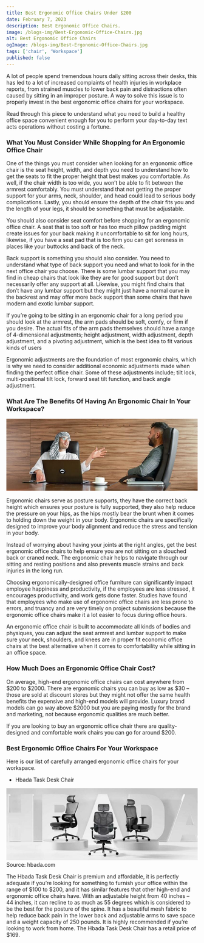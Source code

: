 ```yaml
---
title: Best Ergonomic Office Chairs Under $200
date: February 7, 2023
description: Best Ergonomic Office Chairs.
image: /blogs-img/Best-Ergonomic-Office-Chairs.jpg
alt: Best Ergonomic Office Chairs
ogImage: /blogs-img/Best-Ergonomic-Office-Chairs.jpg
tags: ['chair', 'Workspace']
published: false
---
```



A lot of people spend tremendous hours daily sitting across their desks, this has led to a lot of increased complaints of health injuries in workplace reports, from strained muscles to lower back pain and distractions often caused by sitting in an improper posture. A way to solve this issue is to properly invest in the best ergonomic office chairs for your workspace.

Read through this piece to understand what you need to build a healthy office space convenient enough for you to perform your day-to-day text acts operations without costing a fortune.


### What You Must Consider While Shopping for An Ergonomic Office Chair

One of the things you must consider when looking for an ergonomic office chair is the seat height, width, and depth you need to understand how to get the seats to fit the proper height that best makes you comfortable. As well, if the chair width is too wide, you won’t be able to fit between the armrest comfortably. You must understand that not getting the proper support for your arms, neck, shoulder, and head could lead to serious body complications. Lastly, you should ensure the depth of the chair fits you and the length of your legs, it should be something that must be adjustable.

You should also consider seat comfort before shopping for an ergonomic office chair. A seat that is too soft or has too much pillow padding might create issues for your back making it uncomfortable to sit for long hours, likewise, if you have a seat pad that is too firm you can get soreness in places like your buttocks and back of the neck.

Back support is something you should also consider. You need to understand what type of back support you need and what to look for in the next office chair you choose. There is some lumbar support that you may find in cheap chairs that look like they are for good support but don’t necessarily offer any support at all. Likewise, you might find chairs that don’t have any lumbar support but they might just have a normal curve in the backrest and may offer more back support than some chairs that have modern and exotic lumbar support.

If you’re going to be sitting in an ergonomic chair for a long period you should look at the armrest, the arm pads should be soft, comfy, or firm if you desire. The actual fits of the arm pads themselves should have a range of 4-dimensional adjustments; height adjustment, width adjustment, depth adjustment, and a pivoting adjustment, which is the best idea to fit various kinds of users

Ergonomic adjustments are the foundation of most ergonomic chairs, which is why we need to consider additional economic adjustments made when finding the perfect office chair. Some of these adjustments include; tilt lock, multi-positional tilt lock, forward seat tilt function, and back angle adjustment.

### What Are The Benefits Of Having An Ergonomic Chair In Your Workspace?
 
 ![image description](/blogs-img/Ergonomic-Chair-In-Your-Workspace.jpg)


Ergonomic chairs serve as posture supports, they have the correct back height which ensures your posture is fully supported, they also help reduce the pressure on your hips, as the hips mostly bear the brunt when it comes to holding down the weight in your body. Ergonomic chairs are specifically designed to improve your body alignment and reduce the stress and tension in your body.

Instead of worrying about having your joints at the right angles, get the best ergonomic office chairs to help ensure you are not sitting on a slouched back or craned neck. The ergonomic chair helps to navigate through our sitting and resting positions and also prevents muscle strains and back injuries in the long run.

Choosing ergonomically-designed office furniture can significantly impact employee happiness and productivity, if the employees are less stressed, it encourages productivity, and work gets done faster. Studies have found that employees who make use of ergonomic office chairs are less prone to errors, and truancy and are very timely on project submissions because the ergonomic office chairs make it a lot easier to focus during office hours.

An ergonomic office chair is built to accommodate all kinds of bodies and physiques, you can adjust the seat armrest and lumbar support to make sure your neck, shoulders, and knees are in proper fit economic office chairs at the best alternative when it comes to comfortability while sitting in an office space.

### How Much Does an Ergonomic Office Chair Cost?
On average, high-end ergonomic office chairs can cost anywhere from $200 to $2000. There are ergonomic chairs you can buy as low as $30 – those are sold at discount stores but they might not offer the same health benefits the expensive and high-end models will provide. Luxury brand models can go way above $2000 but you are paying mostly for the brand and marketing, not because ergonomic qualities are much better.

If you are looking to buy an ergonomic office chair there are quality-designed and comfortable work chairs you can go for around $200.

### Best Ergonomic Office Chairs For Your Workspace

Here is our list of carefully arranged ergonomic office chairs for your workspace.

- Hbada Task Desk Chair

![image description](/blogs-img/Hbada-Task-Desk-Chair.jpg)
Source: hbada.com

The Hbada Task Desk Chair is premium and affordable, it is perfectly adequate if you’re looking for something to furnish your office within the range of $100 to $200, and it has similar features that other high-end and ergonomic office chairs have. With an adjustable height from 40 inches – 44 inches, it can recline to as much as 55 degrees which is considered to be the best for the posture of the spine. It has a beautiful mesh fabric to help reduce back pain in the lower back and adjustable arms to save space and a weight capacity of 250 pounds. It is highly recommended if you’re looking to work from home. The Hbada Task Desk Chair has a retail price of $169.

